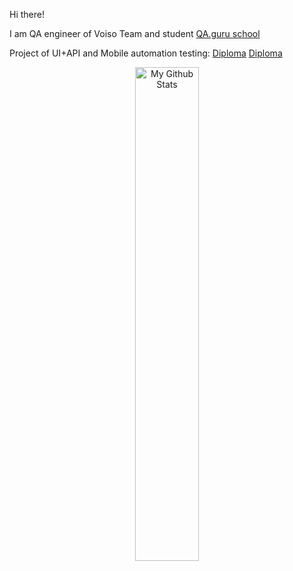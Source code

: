 Hi there!


I am QA engineer of Voiso Team and student [QA.guru school](https://qa.guru/)

 Project of UI+API and Mobile automation testing:
 <a target="_blank" href="[UI test](https://github.com/0yanna/qaguru_diploma)">Diploma</a> 
 <a target="_blank" href="[Mobile test](https://github.com/0yanna/qaguru_diploma_mobile)">Diploma</a> 

<p align="center">
<a><img width="45%"   alt="My Github Stats" src="https://github-readme-stats.vercel.app/api?username=0yanna&show_icons=true&line_height=20&icon_color=1CC074&include_all_commits=true&theme=buefy&hide_border=true"/></a>
  
  
